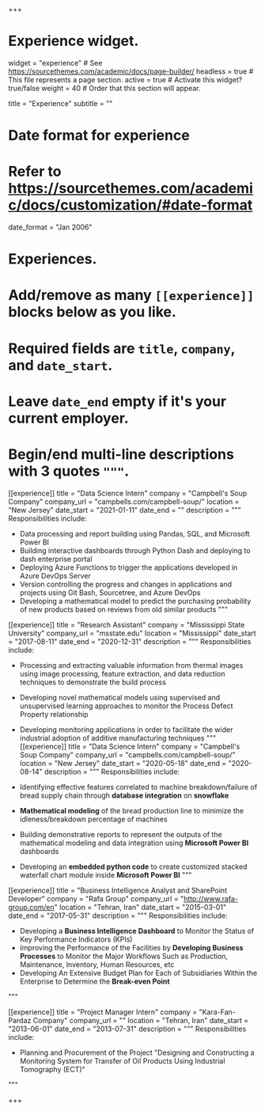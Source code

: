 +++
# Experience widget.
widget = "experience"  # See https://sourcethemes.com/academic/docs/page-builder/
headless = true  # This file represents a page section.
active = true  # Activate this widget? true/false
weight = 40  # Order that this section will appear.

title = "Experience"
subtitle = ""

# Date format for experience
#   Refer to https://sourcethemes.com/academic/docs/customization/#date-format
date_format = "Jan 2006"

# Experiences.
#   Add/remove as many `[[experience]]` blocks below as you like.
#   Required fields are `title`, `company`, and `date_start`.
#   Leave `date_end` empty if it's your current employer.
#   Begin/end multi-line descriptions with 3 quotes `"""`.

[[experience]]
  title = "Data Science Intern"
  company = "Campbell's Soup Company"
  company_url = "campbells.com/campbell-soup/"
  location = "New Jersey"
  date_start = "2021-01-11"
  date_end = ""
  description = """
  Responsibilities include:
  
  * Data processing and report building using Pandas, SQL, and Microsoft Power BI
  * Building interactive dashboards through Python Dash and deploying to dash enterprise portal
  * Deploying Azure Functions to trigger the applications developed in Azure DevOps Server
  * Version controlling the progress and changes in applications and projects using Git Bash, Sourcetree, and Azure DevOps
  * Developing a mathematical model to predict the purchasing probability of new products based on reviews from old similar products
  """
  
[[experience]]
  title = "Research Assistant"
  company = "Mississippi State University"
  company_url = "msstate.edu"
  location = "Mississippi"
  date_start = "2017-08-11"
  date_end = "2020-12-31"
  description = """
  Responsibilities include:
  
  * Processing and extracting valuable information from thermal images using image processing, feature extraction, and data reduction techniques to demonstrate the build process
  * Developing novel mathematical models using supervised and unsupervised learning approaches to monitor the Process Defect Property relationship
  * Developing monitoring applications in order to facilitate the wider industrial adoption of additive manufacturing techniques
  """
[[experience]]
  title = "Data Science Intern"
  company = "Campbell's Soup Company"
  company_url = "campbells.com/campbell-soup/"
  location = "New Jersey"
  date_start = "2020-05-18"
  date_end = "2020-08-14"
  description = """
  Responsibilities include:
  
  * Identifying effective features correlated to machine breakdown/failure of bread supply chain through **database integration** on **snowflake**
  * **Mathematical modeling** of the bread production line to minimize the idleness/breakdown percentage of machines
  * Building demonstrative reports to represent the outputs of the mathematical modeling and data integration using **Microsoft Power BI** dashboards
  * Developing an **embedded python code** to create customized stacked waterfall chart module inside **Microsoft Power BI**
  """

[[experience]]
  title = "Business Intelligence Analyst and SharePoint Developer"
  company = "Rafa Group"
  company_url = "http://www.rafa-group.com/en"
  location = "Tehran, Iran"
  date_start = "2015-03-01"
  date_end = "2017-05-31"
  description = """
  Responsibilities include:
  
  * Developing a **Business Intelligence Dashboard** to Monitor the Status of Key Performance Indicators (KPIs)
  * Improving the Performance of the Facilities by **Developing Business Processes** to Monitor the Major Workflows Such as Production, Maintenance, Inventory, Human Resources, etc
  * Developing An Extensive Budget Plan for Each of Subsidiaries Within the Enterprise to Determine the **Break-even Point**
  
  """

[[experience]]
  title = "Project Manager Intern"
  company = "Kara-Fan-Pardaz Company"
  company_url = ""
  location = "Tehran, Iran"
  date_start = "2013-06-01"
  date_end = "2013-07-31"
  description = """
  Responsibilities include:
  
  * Planning and Procurement of the Project "Designing and Constructing a Monitoring System for Transfer of Oil Products Using Industrial Tomography (ECT)" 
  
  """

+++
